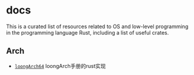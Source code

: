 # docs

This is a curated list of resources related to OS and low-level programming in the programming language Rust, including a list of useful crates.



## Arch

- [`loongArch64`](./loongArch64.md) loongArch手册的rust实现




<script src="https://utteranc.es/client.js"
        repo="https://github.com/kern-crates/docs"
        issue-term="pathname"
        theme="github-dark"
        crossorigin="anonymous"
        async>
</script>